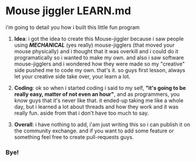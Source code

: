 # Mouse jiggler LEARN.md

i'm going to detail you how i built this little fun program

1. __Idea__:
i got the idea to create this Mouse-jiggler because i saw people using ***MECHANICAL*** (yes really) mouse-jigglers (that moved your mouse physically) and i thought that it was overkill and i could do it programatically so i wanted to make my own. and also i saw software mouse-jigglers and i wondered how they were made so my "creative" side pushed me to code my own. that's it. so guys first lesson, always let your creative side take over, your learn a lot.

2. __Coding__:
ok so when i started coding i said to my self, __"it's going to be really easy, matter of not even an hour"__, and as programmers, you know guys that it's never like that. it ended-up taking me like a whole day, but i learned a lot about threads and how they work and it was really fun. aside from that i don't have too much to say.

3. __Overall__: i have nothing to add, i'am just writing this so i can publish it on the community exchange. and if you want to add some feature or something feel free to create pull-requests guys.

### Bye!
